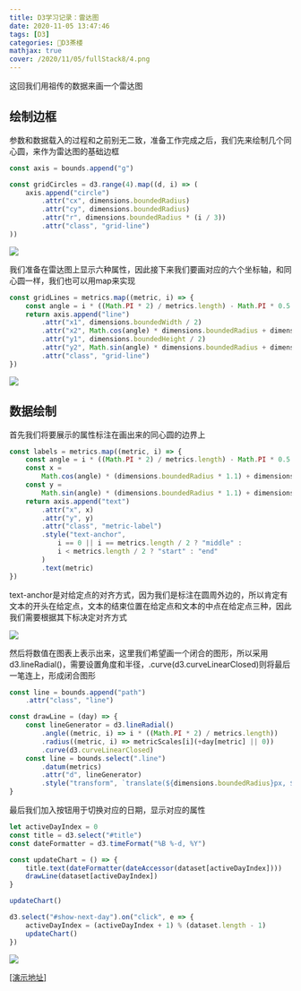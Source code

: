 ```yaml
---
title: D3学习记录：雷达图
date: 2020-11-05 13:47:46
tags: [D3]
categories: 🍵D3茶楼
mathjax: true
cover: /2020/11/05/fullStack8/4.png
---
```


这回我们用祖传的数据来画一个雷达图

## 绘制边框

参数和数据载入的过程和之前别无二致，准备工作完成之后，我们先来绘制几个同心圆，来作为雷达图的基础边框

```javascript
const axis = bounds.append("g")

const gridCircles = d3.range(4).map((d, i) => (
    axis.append("circle")
        .attr("cx", dimensions.boundedRadius)
        .attr("cy", dimensions.boundedRadius)
        .attr("r", dimensions.boundedRadius * (i / 3))
        .attr("class", "grid-line")
))
```

![](1.png)

我们准备在雷达图上显示六种属性，因此接下来我们要画对应的六个坐标轴，和同心圆一样，我们也可以用map来实现

```javascript
const gridLines = metrics.map((metric, i) => {
    const angle = i * ((Math.PI * 2) / metrics.length) - Math.PI * 0.5
    return axis.append("line")
        .attr("x1", dimensions.boundedWidth / 2)
        .attr("x2", Math.cos(angle) * dimensions.boundedRadius + dimensions.boundedWidth / 2)
        .attr("y1", dimensions.boundedHeight / 2)
        .attr("y2", Math.sin(angle) * dimensions.boundedRadius + dimensions.boundedWidth / 2)
        .attr("class", "grid-line")
})
```

![](2.png)

## 数据绘制

首先我们将要展示的属性标注在画出来的同心圆的边界上

```javascript
const labels = metrics.map((metric, i) => {
    const angle = i * ((Math.PI * 2) / metrics.length) - Math.PI * 0.5
    const x = 
        Math.cos(angle) * (dimensions.boundedRadius * 1.1) + dimensions.boundedWidth / 2
    const y = 
        Math.sin(angle) * (dimensions.boundedRadius * 1.1) + dimensions.boundedHeight / 2
    return axis.append("text")
        .attr("x", x)
        .attr("y", y)
        .attr("class", "metric-label")
        .style("text-anchor",
            i == 0 || i == metrics.length / 2 ? "middle" :
            i < metrics.length / 2 ? "start" : "end"
        )
        .text(metric)
})
```

text-anchor是对给定点的对齐方式，因为我们是标注在圆周外边的，所以肯定有文本的开头在给定点，文本的结束位置在给定点和文本的中点在给定点三种，因此我们需要根据其下标决定对齐方式

![](3.png)

然后将数值在图表上表示出来，这里我们希望画一个闭合的图形，所以采用d3.lineRadial()，需要设置角度和半径，.curve(d3.curveLinearClosed)则将最后一笔连上，形成闭合图形

```javascript
const line = bounds.append("path")
    .attr("class", "line")

const drawLine = (day) => {
    const lineGenerator = d3.lineRadial()
        .angle((metric, i) => i * ((Math.PI * 2) / metrics.length))
        .radius((metric, i) => metricScales[i](+day[metric] || 0))
        .curve(d3.curveLinearClosed)
    const line = bounds.select(".line")
        .datum(metrics)
        .attr("d", lineGenerator)
        .style("transform", `translate(${dimensions.boundedRadius}px, ${dimensions.boundedRadius}px)`)
}
```

最后我们加入按钮用于切换对应的日期，显示对应的属性

```javascript
let activeDayIndex = 0
const title = d3.select("#title")
const dateFormatter = d3.timeFormat("%B %-d, %Y")

const updateChart = () => {
    title.text(dateFormatter(dateAccessor(dataset[activeDayIndex])))
    drawLine(dataset[activeDayIndex])
}

updateChart()

d3.select("#show-next-day").on("click", e => {
    activeDayIndex = (activeDayIndex + 1) % (dataset.length - 1)
    updateChart()
})
```

![](4.png)

[[演示地址]](https://forever97.github.io/dataViz/fullStackD3/radar/)
